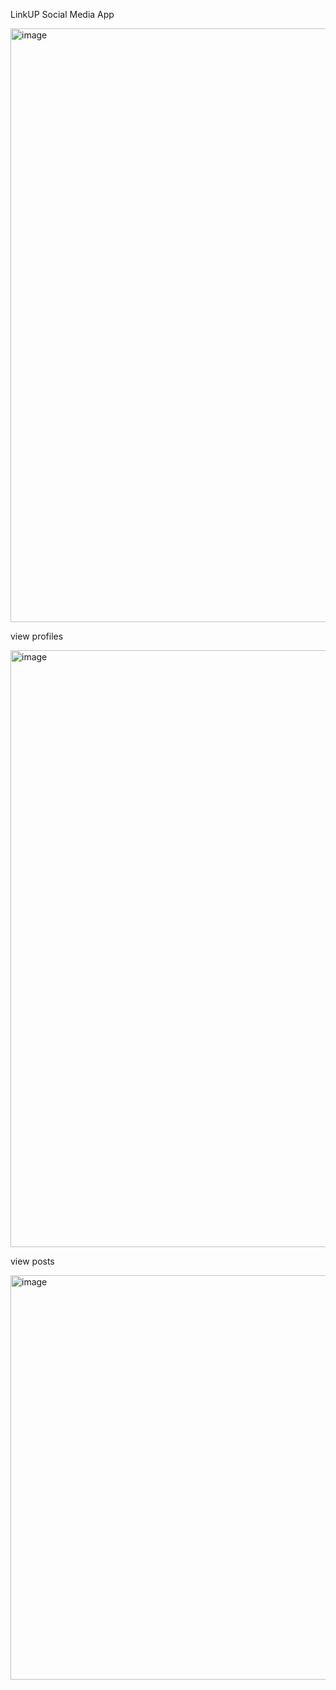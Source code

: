 LinkUP Social Media App 


<img width="950" alt="image" src="https://github.com/user-attachments/assets/f8462cfe-c8ec-4d03-a7bb-aaed3bfe9229" />

view profiles

<img width="955" alt="image" src="https://github.com/user-attachments/assets/d46933b3-b9ce-4bad-82a9-46320fca74d3" />


view posts 

<img width="647" alt="image" src="https://github.com/user-attachments/assets/f31be6b6-aecf-4c83-a0d9-33cc1a1fd43f" />
